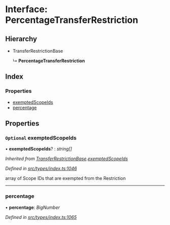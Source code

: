 # Interface: PercentageTransferRestriction

## Hierarchy

* TransferRestrictionBase

  ↳ **PercentageTransferRestriction**

## Index

### Properties

* [exemptedScopeIds](percentagetransferrestriction.md#optional-exemptedscopeids)
* [percentage](percentagetransferrestriction.md#percentage)

## Properties

### `Optional` exemptedScopeIds

• **exemptedScopeIds**? : *string[]*

*Inherited from [TransferRestrictionBase](../classes/transferrestrictionbase.md).[exemptedScopeIds](../classes/transferrestrictionbase.md#optional-exemptedscopeids)*

*Defined in [src/types/index.ts:1046](https://github.com/PolymathNetwork/polymesh-sdk/blob/44d12f59/src/types/index.ts#L1046)*

array of Scope IDs that are exempted from the Restriction

___

###  percentage

• **percentage**: *BigNumber*

*Defined in [src/types/index.ts:1065](https://github.com/PolymathNetwork/polymesh-sdk/blob/44d12f59/src/types/index.ts#L1065)*
